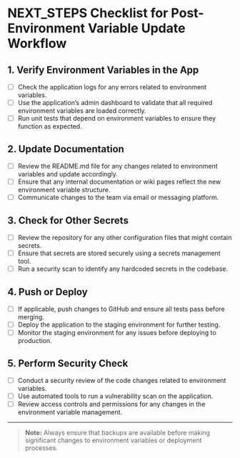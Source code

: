 # NEXT_STEPS Checklist for Post-Environment Variable Update Workflow

## 1. Verify Environment Variables in the App
- [ ] Check the application logs for any errors related to environment variables.
- [ ] Use the application’s admin dashboard to validate that all required environment variables are loaded correctly.
- [ ] Run unit tests that depend on environment variables to ensure they function as expected.

## 2. Update Documentation
- [ ] Review the README.md file for any changes related to environment variables and update accordingly.
- [ ] Ensure that any internal documentation or wiki pages reflect the new environment variable structure.
- [ ] Communicate changes to the team via email or messaging platform.

## 3. Check for Other Secrets
- [ ] Review the repository for any other configuration files that might contain secrets.
- [ ] Ensure that secrets are stored securely using a secrets management tool.
- [ ] Run a security scan to identify any hardcoded secrets in the codebase.

## 4. Push or Deploy
- [ ] If applicable, push changes to GitHub and ensure all tests pass before merging.
- [ ] Deploy the application to the staging environment for further testing.
- [ ] Monitor the staging environment for any issues before deploying to production.

## 5. Perform Security Check
- [ ] Conduct a security review of the code changes related to environment variables.
- [ ] Use automated tools to run a vulnerability scan on the application.
- [ ] Review access controls and permissions for any changes in the environment variable management.

---

> **Note:** Always ensure that backups are available before making significant changes to environment variables or deployment processes.
